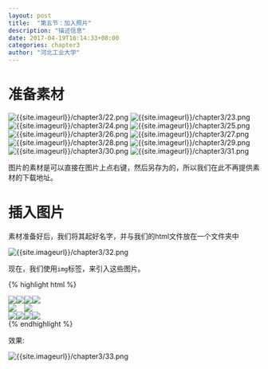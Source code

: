 ```yaml
---
layout: post
title:  "第五节：加入照片"
description: "描述信息"
date: 2017-04-19T16:14:33+08:00
categories: chapter3
author: "河北工业大学"
---
```


# 准备素材

 ![{{site.imageurl}}/chapter3/22.png]({{site.imageurl}}/chapter3/22.png)
 ![{{site.imageurl}}/chapter3/23.png]({{site.imageurl}}/chapter3/23.png)
 ![{{site.imageurl}}/chapter3/24.png]({{site.imageurl}}/chapter3/24.png)
 ![{{site.imageurl}}/chapter3/25.png]({{site.imageurl}}/chapter3/25.png)
 ![{{site.imageurl}}/chapter3/26.png]({{site.imageurl}}/chapter3/26.png)
 ![{{site.imageurl}}/chapter3/27.png]({{site.imageurl}}/chapter3/27.png)
 ![{{site.imageurl}}/chapter3/28.png]({{site.imageurl}}/chapter3/28.png)
 ![{{site.imageurl}}/chapter3/29.png]({{site.imageurl}}/chapter3/29.png)
 ![{{site.imageurl}}/chapter3/30.png]({{site.imageurl}}/chapter3/30.png)
 ![{{site.imageurl}}/chapter3/31.png]({{site.imageurl}}/chapter3/31.png)

图片的素材是可以直接在图片上点右键，然后另存为的，所以我们在此不再提供素材的下载地址。

# 插入图片

素材准备好后，我们将其起好名字，并与我们的html文件放在一个文件夹中

![{{site.imageurl}}/chapter3/32.png]({{site.imageurl}}/chapter3/32.png)

现在，我们使用`img`标签，来引入这些图片。

{% highlight html %}
<!DOCTYPE html>
<html lang="zh-hans">

<head>
    <meta charset="UTF-8">
    <title>照片墙</title>
</head>

<body>
    <!-- 画一个大框 -->
    <div>
        <!-- 行1 -->
        <div>
            <!-- 1.1 -->
            <div style="float:left;">
                <!-- 1.1.1 -->
                <div>
                    <!-- 1.1.1.1 -->
                    <div style="float: left;"><img src="1.png" /></div>
                    <!-- 1.1.1.2 -->
                    <div style="float: left;"><img src="2.png" /></div>
                    <!-- clear -->
                    <div style="clear: left;"></div>
                </div>
                <!-- 1.1.2 -->
                <div><img src="3.png" /></div>
            </div>
            <!-- 1.2 -->
            <div style="float:left;">
                <!-- 1.2.1 -->
                <div><img src="4.png" /></div>
                <!-- 1.2.2 -->
                <div><img src="5.png" /></div>
            </div>
            <!-- 1.3 -->
            <div style="float:left;"><img src="6.png" /></div>
            <!-- clear -->
            <div style="clear: left;"></div>
        </div>
        <!-- 行2 -->
        <div>
            <!-- 2.1 -->
            <div style="float: left;"><img src="7.png" /></div>
            <!-- 2.2 -->
            <div style="float: left;"><img src="8.png" /></div>
            <!-- 2.3 -->
            <div style="float: left;"><img src="9.png" /></div>
            <!-- 2.4 -->
            <div style="float: left;"><img src="10.png" /></div>
            <!-- clear -->
            <div style="clear: left;"></div>
        </div>
    </div>
</body>

</html>
{% endhighlight %}

效果:

![{{site.imageurl}}/chapter3/33.png]({{site.imageurl}}/chapter3/33.png)



